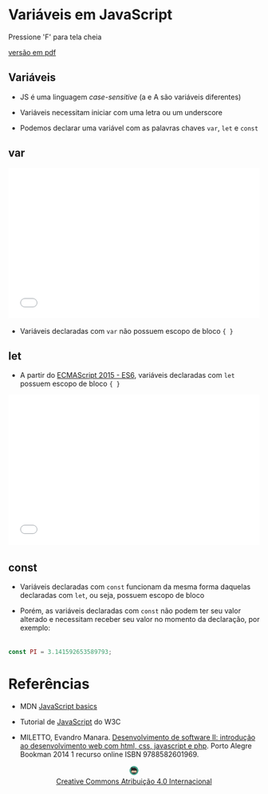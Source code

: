 # Variáveis em JavaScript

Pressione 'F' para tela cheia
<!-- .element: style="font-size: small;" -->

[versão em pdf](?print-pdf)
<!-- .element: style="font-size: small;" -->


<!-- .slide: data-background="#F1F1F1" data-transition="concave" -->
## Variáveis

* JS é uma linguagem *case-sensitive* (a e A são variáveis diferentes)
<!-- .element: style="margin-bottom:80px; font-size: 24px;" -->

* Variáveis necessitam iniciar com uma letra ou um underscore
<!-- .element: style="margin-bottom:80px; font-size: 24px;" -->

* Podemos declarar uma variável com as palavras chaves `var`, `let` e `const`
<!-- .element: style="margin-bottom:80px; font-size: 24px;" -->


<!-- .slide: data-background="#F1F1F1" data-transition="concave" -->
## var

<iframe width="100%" height="300" src="//jsfiddle.net/prestesmachado/z9egunav/28/embedded/js,html,result/" allowfullscreen="allowfullscreen" allowpaymentrequest frameborder="0"></iframe>

* Variáveis declaradas com `var` não possuem escopo de bloco `{ }`


<!-- .slide: data-background="#F1F1F1" data-transition="concave" -->
## let

* A partir do [ECMAScript 2015 - ES6](https://www.w3schools.com/js/js_es6.asp), variáveis declaradas com `let` possuem escopo de bloco `{ }`

<iframe width="100%" height="300" src="//jsfiddle.net/prestesmachado/ywbjf7gm/8/embedded/js,html,result/" allowfullscreen="allowfullscreen" allowpaymentrequest frameborder="0"></iframe>


<!-- .slide: data-background="#F1F1F1" data-transition="concave" -->
## const

* Variáveis declaradas com `const` funcionam da mesma forma daquelas declaradas com `let`, ou seja, possuem escopo de bloco

* Porém, as variáveis declaradas com `const` não podem ter seu valor alterado e necessitam receber seu valor no momento da declaração, por exemplo:

```js

const PI = 3.141592653589793;
```


# Referências

* MDN [JavaScript basics](https://developer.mozilla.org/en-US/docs/Learn/Getting_started_with_the_web/JavaScript_basics)
<!-- .element: style="margin-bottom:50px; font-size: 24px;" -->

* Tutorial de [JavaScript](http://www.w3schools.com/js) do W3C
<!-- .element: style="margin-bottom:50px; font-size: 24px;" -->

* MILETTO, Evandro Manara. [Desenvolvimento de software II: introdução ao desenvolvimento web com html, css, javascript e php](https://biblioteca.ifrs.edu.br/pergamum_ifrs/biblioteca_s/acesso_login.php?cod_acervo_acessibilidade=5020682&acesso=aHR0cHM6Ly9pbnRlZ3JhZGEubWluaGFiaWJsaW90ZWNhLmNvbS5ici9ib29rcy85Nzg4NTgyNjAxOTY5&label=acesso%20restrito). Porto Alegre Bookman 2014 1 recurso online ISBN 9788582601969.
<!-- .element: style="margin-bottom:100px; font-size: 24px;" -->

<center>
<a href="https://github.com/rodrigoprestesmachado" target="blanck"><img src="../../imgs/logo.png" alt="Rodrigo Prestes Machado" width="4%" height="4%" border=0 style="border:0; text-decoration:none; outline:none"></a><br/>
<a rel="license" href="http://creativecommons.org/licenses/by/4.0/">Creative Commons Atribuição 4.0 Internacional</a>
</center>